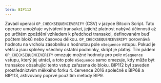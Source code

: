 ```yaml
---
term: BIP112
---
```


Zavádí operaci `OP_CHECKSEQUENCEVERIFY` (CSV) v jazyce Bitcoin Script. Tato operace umožňuje vytváření transakcí, jejichž platnost nabývá účinnosti až po určitém zpoždění vzhledem k předchozí transakci, definovaném buď počtem bloků nebo časovou délkou. `OP_CHECKSEQUENCEVERIFY` porovnává hodnotu na vrcholu zásobníku s hodnotou pole `nSequence` vstupu. Pokud je větší a jsou splněny všechny ostatní podmínky, skript je platný. Tím pádem `OP_CHECKSEQUENCEVERIFY` omezuje možné hodnoty pro pole `nSequence` vstupu, který jej utrácí, a toto pole `nSequence` samo omezuje, kdy může být transakce obsahující tento vstup zařazena do bloku. BIP112 byl zaveden prostřednictvím měkkého forku 4. července 2016 společně s BIP68 a BIP113, aktivovaný poprvé použitím metody BIP9.
